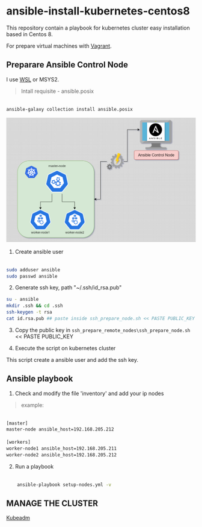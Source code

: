 # ansible-install-kubernetes-centos8

This repository contain a playbook for kubernetes cluster easy installation based in Centos 8.

For prepare virtual machines with [Vagrant](https://github.com/edib/many_vagrant_machines).

## Preparare Ansible Control Node

I use [WSL](https://docs.microsoft.com/en-us/windows/wsl/install) or MSYS2.

> Intall requisite - ansible.posix

```bash

ansible-galaxy collection install ansible.posix

```

![Image](https://github.com/VictorGil-Ops/Ansible-install-kubernetes/blob/main/image/diagram.png)

1. Create ansible user

```bash

sudo adduser ansible
sudo passwd ansible

```

2. Generate ssh key, path "~/.ssh/id_rsa.pub"

```bash
su - ansible
mkdir .ssh && cd .ssh
ssh-keygen -t rsa
cat id.rsa.pub ## paste inside ssh_prepare_node.sh << PASTE PUBLIC_KEY

```

3. Copy the public key in `ssh_prepare_remote_nodes\ssh_prepare_node.sh` << PASTE PUBLIC_KEY

4. Execute the script on kubernetes cluster

This script create a ansible user and add the ssh key.

## Ansible playbook

1. Check and modify the file 'inventory' and add your ip nodes

> example:

```bash

[master]
master-node ansible_host=192.168.205.212

[workers]
worker-node1 ansible_host=192.168.205.211
worker-node2 ansible_host=192.168.205.212

```

2. Run a playbook

```bash

    ansible-playbook setup-nodes.yml -v

```

## MANAGE THE CLUSTER

[Kubeadm](https://kubernetes.io/docs/reference/setup-tools/kubeadm/)
